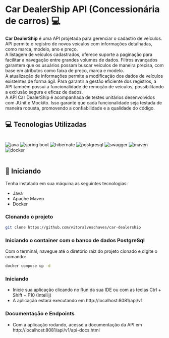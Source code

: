 <h1 style="font-weight: bold;">Car DealerShip API (Concessionária de carros) 💻</h1>

<p align="center">
  <div><b>Car DealerShip</b> é uma API projetada para gerenciar o cadastro de veículos. API permite o registro de novos veículos com informações detalhadas, como marca, modelo, ano e preço.</div>
  <div>A listagem de veículos cadastrados, oferece suporte a paginação para facilitar a navegação entre grandes volumes de dados. Filtros avançados garantem que os usuários possam buscar veículos de maneira precisa, com base em atributos como faixa de preço, marca e modelo.</div>
  <div>A atualização de informações permite a modificação dos dados de veículos existentes de forma ágil. Para garantir a gestão eficiente dos registros, a API também possui a funcionalidade de remoção de veículos, possibilitando a exclusão segura e eficaz de dados.</div>
  <div>A API Car DealerShip é acompanhada de testes unitários desenvolvidos com JUnit e Mockito. Isso garante que cada funcionalidade seja testada de maneira robusta, promovendo a confiabilidade e a qualidade do código.</div>
</p>

<h2 id="technologies">💻 Tecnologias Utilizadas</h2>
<div style="display:inline_block">
    <br />
    <img src="https://img.shields.io/badge/java-%23ED8B00.svg?style=for-the-badge&logo=openjdk&logoColor=white" alt="java"/>
    <img src="https://img.shields.io/badge/spring-%236DB33F.svg?style=for-the-badge&logo=spring&logoColor=white" alt="spring boot"/>
    <img src="https://img.shields.io/badge/Hibernate-59666C?style=for-the-badge&logo=Hibernate&logoColor=white" alt="hibernate"/>
    <img src="https://img.shields.io/badge/postgres-%23316192.svg?style=for-the-badge&logo=postgresql&logoColor=white" alt="postgresql" />
    <img src="https://img.shields.io/badge/-Swagger-%23Clojure?style=for-the-badge&logo=swagger&logoColor=white" alt="swagger" />
    <img src="https://img.shields.io/badge/Apache%20Maven-C71A36?style=for-the-badge&logo=Apache%20Maven&logoColor=white" alt="maven" />
    <img src="https://img.shields.io/badge/docker-%230db7ed.svg?style=for-the-badge&logo=docker&logoColor=white" alt="docker" />
</div><br />

<h2 id="started">🚀 Iniciando</h2>

Tenha instalado em sua máquina as seguintes tecnologias:

- Java
- Apache Maven
- Docker

<h3>Clonando o projeto</h3>

```bash
git clone https://github.com/vitoralveschaves/car-dealership
```

<h3>Iniciando o container com o banco de dados PostgreSql</h3>
<p>Com o terminal, navegue até o diretório raiz do projeto clonado e digite o comando:</p>

```bash
docker compose up -d
```
<h3>Iniciando</h3>

- Inicie sua aplicação clicando no Run da sua IDE ou com as teclas Ctrl + Shift + F10 (Intellij)
- A aplicação estará executando em http://localhost:8081/api/v1

<h3>Documentação e Endpoints</h3>

- Com a aplicação rodando, acesse a documentação da API em http://localhost:8081/api/v1/api-docs.html
